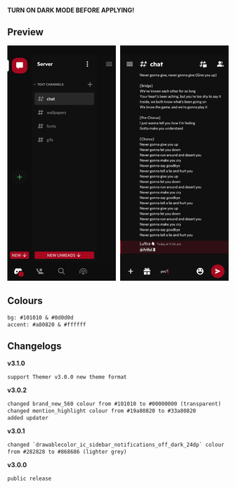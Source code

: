 **TURN ON DARK MODE BEFORE APPLYING!**

## Preview

![Preview](https://github.com/cyriotic3/Rogue/raw/main/RoguePreview.png)

## Colours

    bg: #101010 & #0d0d0d
    accent: #a80820 & #ffffff

## Changelogs

**v3.1.0**

    support Themer v3.0.0 new theme format

**v3.0.2**

    changed brand_new_560 colour from #101010 to #00000000 (transparent)
    changed mention_highlight colour from #19a80820 to #33a80820
    added updater

**v3.0.1**

    changed `drawablecolor_ic_sidebar_notifications_off_dark_24dp` colour from #282828 to #868686 (lighter grey)

**v3.0.0**

    public release
